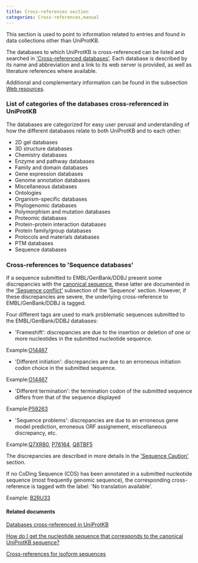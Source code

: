 ```yaml
---
title: Cross-references section
categories: Cross-references,manual
---
```


This section is used to point to information related to entries and found in data collections other than UniProtKB.

The databases to which UniProtKB is cross-referenced can be listed and searched in ['Cross-referenced databases'](http://www.uniprot.org/database). Each database is described by its name and abbreviation and a link to its web server is provided, as well as literature references where available.

Additional and complementary information can be found in the subsection [Web resources](http://www.uniprot.org/manual/web_resource).

### List of categories of the databases cross-referenced in UniProtKB

The databases are categorized for easy user perusal and understanding of how the different databases relate to both UniProtKB and to each other:

- 2D gel databases
- 3D structure databases
- Chemistry databases
- Enzyme and pathway databases
- Family and domain databases
- Gene expression databases
- Genome annotation databases
- Miscellaneous databases
- Ontologies
- Organism-specific databases
- Phylogenomic databases
- Polymorphism and mutation databases
- Proteomic databases
- Protein-protein interaction databases
- Protein family/group databases
- Protocols and materials databases
- PTM databases
- Sequence databases

### Cross-references to 'Sequence databases'

If a sequence submitted to EMBL/GenBank/DDBJ present some discrepancies with the [canonical sequence](http://www.uniprot.org/help/canonical%5Fand%5Fisoforms), these latter are documented in the ['Sequence conflict'](http://www.uniprot.org/manual/conflict) subsection of the 'Sequence' section. However, if these discrepancies are severe, the underlying cross-reference to EMBL/GenBank/DDBJ is tagged.

Four different tags are used to mark problematic sequences submitted to the EMBL/GenBank/DDBJ databases:

- 'Frameshift': discrepancies are due to the insertion or deletion of one or more nucleotides in the submitted nucleotide sequence.



Example:[O14467](http://www.uniprot.org/uniprot/O14467#cross%2Dreferences)

- 'Different initiation': discrepancies are due to an erroneous initiation codon choice in the submitted sequence.



Example:[O14467](http://www.uniprot.org/uniprot/O14467#cross%2Dreferences)

- 'Different termination': the termination codon of the submitted sequence differs from that of the sequence displayed



Example:[P59263](http://www.uniprot.org/uniprot/P59263#cross%2Dreferences)

- 'Sequence problems': discrepancies are due to an erroneous gene model prediction, erroneous ORF assignement, miscellaneous discrepancy, etc.



Example:[Q7XR80](http://www.uniprot.org/uniprot/Q7XR80#cross%2Dreferences), [P76164](http://www.uniprot.org/uniprot/P76164#cross%2Dreferences), [Q8TBF5](http://www.uniprot.org/uniprot/Q8TBF5#cross%2Dreferences)

The discrepancies are described in more details in the ['Sequence Caution'](http://www.uniprot.org/manual/sequence%5Fcaution) section.

If no CoDing Sequence (CDS) has been annotated in a submitted nucleotide sequence (most frequently genomic sequence), the corresponding cross-reference is tagged with the label: 'No translation available'.

Example: [B2RU33](http://www.uniprot.org/uniprot/B2RU33#cross%2Dreferences)

#### Related documents

[Databases cross-referenced in UniProtKB](http://www.uniprot.org/database)

[How do I get the nucleotide sequence that corresponds to the canonical UniProtKB sequence?](http://www.uniprot.org/help/canonical%5Fnucleotide)

[Cross-references for isoform sequences](http://www.uniprot.org/help/isoform%5Fcrossreferences)